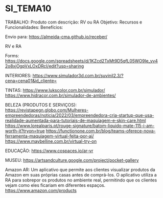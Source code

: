 # SI_TEMA10

TRABALHO:
Produto com descrição: RV ou RA
Objetivo:
Recursos e Funcionalidades:
Benefícios:

Envio para: https://almeida-cma.github.io/receber/

RV e RA

Forms: https://docs.google.com/spreadsheets/d/1KZcd2TxMt9D5qfL05WO9Ie_yv42o8xjOgpVxLOxDRcI/edit?usp=sharing

INTERIORES:
https://www.simulador3d.com.br/suvinil2.3/?cena=cena01&id_cliente=

TINTAS:
https://www.lukscolor.com.br/simulador/
https://www.hidracor.com.br/simulador-de-ambientes/

BELEZA (PRODUTOS E SERVIÇOS):
https://revistapegn.globo.com/Mulheres-empreendedoras/noticia/2022/03/empreendedora-cria-startup-que-usa-realidade-aumentada-para-tutoriais-de-maquiagem-e-skin-care.html
https://www.lorealparis.pt/rouge-signature/batom-liquido-mate-115-i-am-worth-it?tryon=true
https://functionone.com.br/blog/teams-oferece-nova-ferramenta-maquiagem-virtual-feita-por-ai/
https://www.maybelline.com.br/virtual-try-on

EDUCAÇÃO: 
https://www.cospaces.io/ar-vr

MUSEU:
https://artsandculture.google.com/project/pocket-gallery

Amazon AR: Um aplicativo que permite aos clientes visualizar produtos da Amazon em suas próprias casas antes de comprá-los. O aplicativo utiliza a RA para sobrepor os produtos no ambiente real, permitindo que os clientes vejam como eles ficariam em diferentes espaços. https://www.amazon.com/products


